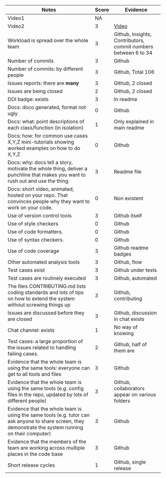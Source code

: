 |Notes|Score|Evidence|
|-----|---------|---------|
|Video1|NA||
|Video2|3|[Video](https://github.com/yagmurbbayraktar/CSC510_Project1/blob/main/docs/rubricDocs/GifterDemo_V0.1.0.mp4)| 
|Workload is spread over the whole team|3|Github, Insights, Contributors, commit numbers between 6 to 34|
|Number of commits|3|Github|
|Number of commits: by different people|3|Github, Total 106|
|Issues reports: there are **many**|3|Github, 2 closed|
|Issues are being closed|2|Github, 2 closed|
|DOI badge: exists|3|In readme|
|Docs: doco generated, format not ugly |0|Github|
|Docs: what: point descriptions of each class/function (in isolation) |1|Only explained in main readme|
|Docs: how: for common use cases X,Y,Z mini-tutorials showing worked examples on how to do X,Y,Z|0|Github|
|Docs: why: docs tell a story, motivate the whole thing, deliver a punchline that makes you want to rush out and use the thing|3|Readme file|
|Docs: short video, animated, hosted on your repo. That convinces people why they want to work on your code.|0|Non existent|
|Use of version control tools|3|Github itself|
|Use of style checkers|0|Github|
|Use of code formatters. |0|Github|
|Use of syntax checkers. |0|Github|
|Use of code coverage|3|Github readme badges|
|Other automated analysis tools|3|Github, flow|
|Test cases exist|3|Github under tests|
|Test cases are routinely executed|3|Github, automated|
|The files CONTRIBUTING.md lists coding standards and lots of tips on how to extend the system without screwing things up|3|Github, contributing|
|Issues are discussed before they are closed|3|Github, discussion in chat exists|
|Chat channel: exists|1|No way of knowing|
|Test cases: a large proportion of the issues related to handling failing cases.|2|Github, half of them are|
|Evidence that the whole team is using the same tools: everyone can get to all tools and files|3|Github|
|Evidence that the whole team is using the same tools (e.g. config files in the repo, updated by lots of different people)|3|Github, collaborators appear on various folders|
|Evidence that the whole team is using the same tools (e.g. tutor can ask anyone to share screen, they demonstrate the system running on their computer)|3|Github|
|Evidence that the members of the team are working across multiple places in the code base|3|Github|
|Short release cycles |1|Github, single release|
